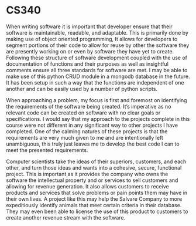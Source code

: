 # CS340
When writing software it is important that developer ensure that their software is maintainable, readable, and adaptable.  This is primarily done by making use of object oriented programming, It allows for developers to segment portions of their code to allow for reuse by other the software they are presently working on or even by software they have yet to create. Following these structure of software development coupled with the use of documentation of functions and their purposes as well as insightful comments ensure all three standards for software are met. I may be able to make use of this python CRUD module in a mongodb database in the future. It has been setup in such a way that the functions are independent of one another and can be easily used by a number of python scripts. 

When approaching a problem, my focus is first and foremost on identifying the requirements of the software being created. It’s imperative as no relevant code can be created on software with no clear goals or specifications.  I would say that my approach to the projects complete in this course were not different in any significant way to other projects I have completed. One of the calming natures of these projects is that the requirements are very much given to me and are intentionally left unambiguous, this truly just leaves me to develop the best code I can to meet the presented requirements. 

Computer scientists take the ideas of their superiors, customers, and each other, and turn those ideas and wants into a cohesive, secure, functional project. This is important as it provides the company who owns the software the intellectual property and or services to sell customers and allowing for revenue generation. It also allows customers to receive products and services that solve problems or pain points them may have in their own lives. A project like this may help the Salvare Company to more expeditiously identify animals that meet certain criteria in their database. They may even been able to license the use of this product to customers to create another revenue stream with the software. 
